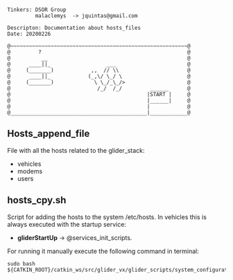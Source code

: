 ```

Tinkers: DSOR Group
         malaclemys  -> jquintas@gmail.com

Descripton: Documentation about hosts_files
Date: 20200226

@~~~~~~~~~~~~~~~~~~~~~~~~~~~~~~~~~~~~~~~~~~~~~~~~~~~~~~~~~@
@         ?                                               @
@          __                                             @
@      ____||_                  ___                       @
@     (_______)            ,,  // \\                      @  
@      ____||_            (_,\/ \_/ \                     @
@     (_______)             \ \_/_\_/>                    @
@                            /_/  /_/         ______      @
@                                            |START |     @
@                                            |______|     @
@                                            |            @
@____________________________________________|____________@
```

## Hosts_append_file

File with all the hosts related to the glider_stack:
- vehicles
- modems
- users

## hosts_cpy.sh


Script for adding the hosts to the system /etc/hosts. In vehicles this is always executed with the startup service: 
 - **gliderStartUp** -> @services_init_scripts.

For running it manually execute the following command in terminal:

```
sudo bash ${CATKIN_ROOT}/catkin_ws/src/glider_vx/glider_scripts/system_configurations/hosts_files/hosts_cpy.sh
```
